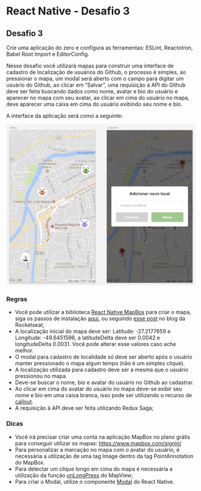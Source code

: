 # React Native - Desafio 3

## Desafio 3

Crie uma aplicação do zero e configura as ferramentas: ESLint, Reactotron, Babel Root Import e EditorConfig.

Nesse desafio você utilizará mapas para construir uma interface de cadastro de localização de usuários do Github, o processo é simples, ao pressionar o mapa, um modal será aberto com o campo para digitar um usuário do Github, ao clicar em “Salvar”, uma requisição à API do Github deve ser feita buscando dados como nome, avatar e bio do usuário e aparecer no mapa com seu avatar, ao clicar em cima do usuário no mapa, deve aparecer uma caixa em cima do usuário exibindo seu nome e bio.

A interface da aplicação será como a seguinte:

![Telas da aplicação](/assets/screens.png)

### Regras

- Você pode utilizar a biblioteca [React Native MapBox](https://github.com/mapbox/react-native-mapbox-gl) para criar o mapa, siga os passos de instalação [aqui](https://github.com/mapbox/react-native-mapbox-gl#installation), ou seguindo [esse post](https://blog.rocketseat.com.br/react-native-mapbox/) no blog da Rocketseat;
- A localização inicial do mapa deve ser: Latitude: -27.2177659 e Longitude: -49.6451598, a latitudeDelta deve ser 0.0042 e longitudeDelta 0.0031. Você pode alterar esse valores caso ache melhor.
- O modal para cadastro de localidade só deve ser aberto após o usuário manter pressionado o mapa algum tempo (não é um simples clique).
- A localização utilizada para cadastro deve ser a mesma que o usuário pressionou no mapa.
- Deve-se buscar o nome, bio e avatar do usuário no Github ao cadastrar.
- Ao clicar em cima do avatar do usuário no mapa deve-se exibir seu nome e bio em uma caixa branca, isso pode ser utilizando o recurso de [callout](https://github.com/mapbox/react-native-mapbox-gl/blob/master/docs/Callout.md).
- A requisição à API deve ser feita utilizando Redux Saga;

### Dicas

- Você irá precisar criar uma conta na aplicação MapBox no plano grátis para conseguir utilizar os mapas: https://www.mapbox.com/signin/
- Para personalizar a marcação no mapa com o avatar do usuário, é necessária a utilização de uma tag Image dentro da tag PointAnnotation do MapBox.
- Para detectar um clique longo em cima do mapa é necessária a utilização da função [onLongPress](https://github.com/mapbox/react-native-mapbox-gl/blob/master/docs/MapView.md) do MapView;
- Para criar o Modal, utilize o componente [Modal](https://facebook.github.io/react-native/docs/modal.html) do React Native.

